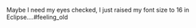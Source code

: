 <!--
id: 967424817
link: http://kevinisom.info/post/967424817/maybe-i-need-my-eyes-checked-i-just-raised-my
slug: maybe-i-need-my-eyes-checked-i-just-raised-my
date: Wed Aug 18 2010 04:43:04 GMT+1200 (NZST)
raw: {"blog_name":"kevinisom","id":967424817,"post_url":"http://kevinisom.info/post/967424817/maybe-i-need-my-eyes-checked-i-just-raised-my","slug":"maybe-i-need-my-eyes-checked-i-just-raised-my","type":"text","date":"2010-08-17 16:43:04 GMT","timestamp":1282063384,"state":"published","format":"html","reblog_key":"nImZcajy","tags":[],"short_url":"http://tmblr.co/Zw68YyvgRin","highlighted":[],"feed_item":"http://twitter.com/kev_nz/statuses/21374115090","from_feed_id":"650289","note_count":0,"title":null,"body":"<p>Maybe I need my eyes checked, I just raised my font size to 16 in Eclipse&#8230;.#feeling_old</p>"}
publish: 2010-08-018
tags: 
title: null
-->


Maybe I need my eyes checked, I just raised my font size to 16 in
Eclipse….\#feeling\_old


